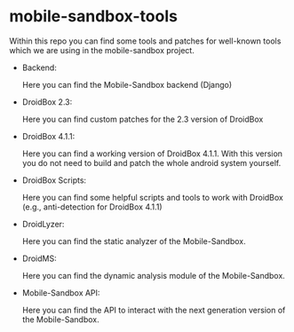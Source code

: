 mobile-sandbox-tools
====================

Within this repo you can find some tools and patches for well-known tools which we are using in the mobile-sandbox project.

* Backend:

    Here you can find the Mobile-Sandbox backend (Django)

* DroidBox 2.3:

    Here you can find custom patches for the 2.3 version of DroidBox

* DroidBox 4.1.1: 

    Here you can find a working version of DroidBox 4.1.1. With this version you do not need to build and patch the whole android system yourself.

* DroidBox Scripts:

    Here you can find some helpful scripts and tools to work with DroidBox (e.g., anti-detection for DroidBox 4.1.1)

* DroidLyzer:

    Here you can find the static analyzer of the Mobile-Sandbox.

* DroidMS:

   Here you can find the dynamic analysis module of the Mobile-Sandbox.

* Mobile-Sandbox API:

   Here you can find the API to interact with the next generation version of the Mobile-Sandbox.


